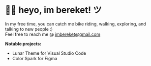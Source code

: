 <h1><b>👋🏽 heyo, im bereket! ツ</b></h1>

In my free time, you can catch me bike riding, walking, exploring, and talking to new people :) <br>
Feel free to reach me @ imbereket@gmail.com

<b>Notable projects: </b>
- Lunar Theme for Visual Studio Code 
- Color Spark for Figma
